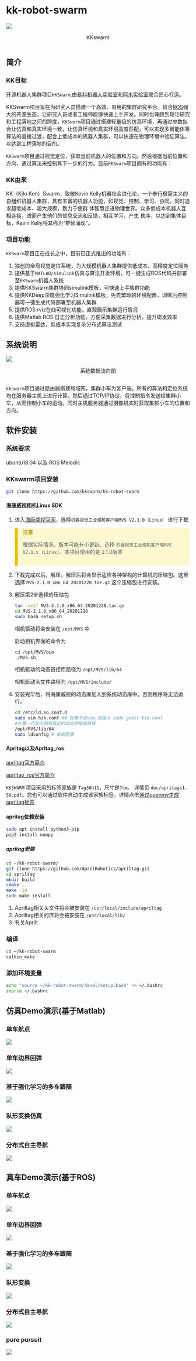 # kk-robot-swarm
<span style="display: flex; flex-direction: column;">
    <img src = https://qiniu.md.amovlab.com/img/m/202206/20220623/1748557588781156770676736.png>
 <p style="text-align: center">
    KKswarm
 </p>
</span>

## 简介

### KK目标

开源机器人集群项目`KKSwarm`,由[易科机器人实验室](http://www.exbot.net/)和[阿木实验室](https://www.amovlab.com/)联合匠心打造。

KKSwarm项目旨在为研究人员搭建一个高效、易用的集群研究平台。结合[ROS](https://www.ros.org/)强大的开源生态，让研究人员或者工程师能够快速上手开发。同时也兼顾到理论研究和工程落地之间的跨度，`KKSwarm`项目通过搭建轻量级的仿真环境，再通过参数拟合让仿真和真实环境一致，让仿真环境和真实环境高度匹配，可以实现多智能体等算法的直接过渡，配合上低成本的机器人集群，可以快速在物理环境中验证算法，以达到工程落地的目的。

`KKSwarm`项目通过视觉定位，获取当前机器人的位置和方向。然后根据当前位置和方向，通过算法来控制其下一步的行为。目前`KKSwarm`项目拥有的功能有：

### KK由来
KK（Kilo Ken）Swarm，致敬Kevin Kelly机器社会进化论，一个奉行极简主义的自组织机器人集群，具有丰富的机器人功能，如视觉、控制、学习、协同。同时追求超低成本、超大规模，致力于使群 体智慧走进物理世界。众多低成本机器人互相连接，进而产生他们的信息交流和反馈，相互学习，产生 秩序，以达到集体目标，Kevin Kelly将其称为“群智涌现”。

### 项目功能
`KKSwarm`项目正在成长之中，目前已正式推出的功能有：

1. 独创的全局视觉定位系统，为大规模机器人集群提供低成本、高精度定位服务
2. 提供基于`MATLAB/simulink`仿真与算法开发环境，可一键生成ROS代码并部署至`KKSwarm`机器人系统
3. 提供KKSwarm集群协同simulink模板，可快速上手集群功能
4. 提供KKDeep深度强化学习Simulink模板，免去繁琐的环境配置，训练后控制器可一键生成代码部署至机器人集群
5. 提供ROS rviz在线可视化功能，直观展示集群运行情况
6. 提供Matlab ROS 日志分析功能，方便采集数据进行分析，提升研发效率
7. 支持虚拟雷达，低成本实现复杂分布式算法测试


## 系统说明
<span style="display: flex; flex-direction: column;">
    <img src = https://qiniu.md.amovlab.com/img/m/202206/20220614/1223273051877547387027456.jpg>
 <p style="text-align: center">
    系统数据流向图
 </p>
</span>

`kkswarm`项目通过路由器搭建局域网，集群小车为客户端。所有的算法和定位系统均在服务器主机上进行计算。然后通过TCP/IP协议，将控制指令发送给集群小车，从而控制小车的运动。同时主机服务器通过摄像机实时获取集群小车的位置和方向。

## 软件安装

### 系统要求
   ubuntu18.04 以及 ROS Melodic

### KKswarm项目安装
```bash
git clone https://github.com/kkswarm/kk-robot-swarm
```

#### 海康威视相机Linux SDK
1. 进入[海康威视官网](https://www.hikrobotics.com/cn/machinevision/service/download?module=0)，选择`机器视觉工业相机客户端MVS V2.1.0（Linux）` 进行下载

<blockquote style="background-color:#fff7d0;border-left:.5rem solid #e7c000;color: #4e5969;padding-bottom: 15px;">
<p style="font-weight: 600;color:#b29400">注意</p>

根据实际情况，版本可能有小更新。选择 `机器视觉工业相机客户端MVS V2.1.x (Linux)`。本项目使用的是 2.1.0版本
</blockquote>
 
2. 下载完成以后，解压。解压后将会显示适应各种架构的计算机的压缩包。这里选择 `MVS-2.1.0_x86_64_20201228.tar.gz` 这个压缩包进行安装。

3. 解压第2步选择的压缩包
   ```bash
   tar -xvzf MVS-2.1.0_x86_64_20201228.tar.gz
   cd MVS-2.1.0_x86_64_20201228
   sudo bash setup.sh
   ```
    相机驱动将会安装在 `/opt/MVS` 中
   
    启动相机界面的命令为 
   
    ```bash
    cd /opt/MVS/bin
    ./MVS.sh
    ```
    相机驱动的动态链接库路径为 `/opt/MVS/lib/64`

    相机驱动头文件路径为 `/opt/MVS/include/`

4. 安装完毕后，将海康威视的动态库加入到系统动态库中。否则程序将无法运行。
   ```bash
   cd /etc/ld.so.conf.d
   sudo vim hik.conf ## 如果不会vim,则输入 sudo gedit hik.conf
   #在第一行加入相机驱动的动态链接库路径
   /opt/MVS/lib/64
   sudo ldconfig # 刷新配置
   ```
#### Apritag以及Apritag_ros

[apriltag官方简介](https://april.eecs.umich.edu/software/apriltag.html)

[apriltao_ros官方简介](http://wiki.ros.org/apriltag_ros)

`KKSWARM` 项目采用的标签家族是 `Tag36h11`，尺寸是`7cm`。 详情见 `doc/apritags1-50.pdf`。您也可以通过软件自动生成该家族标签。详情点击[通过openmv生成apriltag标签](https://blog.csdn.net/wangmj_hdu/article/details/112933915)

#### apritag依赖安装
```bash
sudo apt install python3-pip
pip3 install numpy
```

##### apritag安装
```bash
cd ~/kk-robot-swarm/
git clone https://github.com/AprilRobotics/apriltag.git
cd apriltag
mkdir build
cmake ..
make -j4
sudo make install
```
1. Apriltag相关头文件将会被安装在 `/usr/local/include/apriltag`
2. Apriltag相关的库将会被安装在 `/usr/local/lib/`
3. 有关Aprilt

### 编译
```bash
cd ~/kk-robot-swarm
catkin_make
```

### 添加环境变量
```bash
echo "source ~/kk-robot-swarm/devel/setup.bash" >> ~/.bashrc
source ~/.bashrc
```

## 仿真Demo演示(基于Matlab)

### 单车航点
![](doc/pp_demo.gif)


### 单车边界回弹
![](doc/border_demo.gif)

### 基于强化学习的多车跟随
![](doc/rl_demo.gif)

### 队形变换仿真
![](doc/formation_demo.gif)

### 分布式自主导航
![](doc/lidar_demo.gif)

## 真车Demo演示(基于ROS)

### 单车航点
![](doc/c1_waypoint.gif)

### 单车边界回弹
![](doc/border.gif)

### 基于强化学习的多车跟随
![](doc/rl.gif)

### 队形变换
![](doc/formation.gif)

### 分布式自主导航
![](doc/lidar.gif)

### pure pursuit
![](doc/pp.gif)
